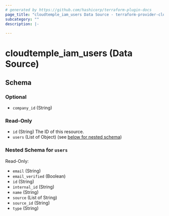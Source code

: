 ```yaml
---
# generated by https://github.com/hashicorp/terraform-plugin-docs
page_title: "cloudtemple_iam_users Data Source - terraform-provider-cloudtemple"
subcategory: ""
description: |-
  
---
```


# cloudtemple_iam_users (Data Source)





<!-- schema generated by tfplugindocs -->
## Schema

### Optional

- `company_id` (String)

### Read-Only

- `id` (String) The ID of this resource.
- `users` (List of Object) (see [below for nested schema](#nestedatt--users))

<a id="nestedatt--users"></a>
### Nested Schema for `users`

Read-Only:

- `email` (String)
- `email_verified` (Boolean)
- `id` (String)
- `internal_id` (String)
- `name` (String)
- `source` (List of String)
- `source_id` (String)
- `type` (String)


